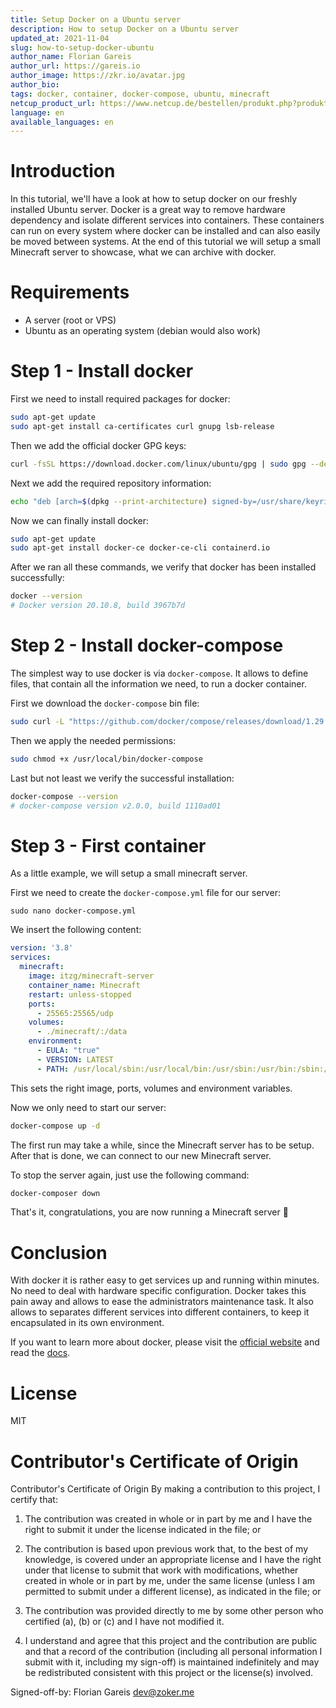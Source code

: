 ```yaml
---
title: Setup Docker on a Ubuntu server
description: How to setup Docker on a Ubuntu server
updated_at: 2021-11-04
slug: how-to-setup-docker-ubuntu
author_name: Florian Gareis
author_url: https://gareis.io
author_image: https://zkr.io/avatar.jpg
author_bio: 
tags: docker, container, docker-compose, ubuntu, minecraft
netcup_product_url: https://www.netcup.de/bestellen/produkt.php?produkt=2000
language: en
available_languages: en
---
```


# Introduction
In this tutorial, we'll have a look at how to setup docker on our freshly installed Ubuntu server. 
Docker is a great way to remove hardware dependency and isolate different services into containers. 
These containers can run on every system where docker can be installed and can also easily be moved between systems. 
At the end of this tutorial we will setup a small Minecraft server to showcase, what we can archive with docker.

# Requirements
- A server (root or VPS)
- Ubuntu as an operating system (debian would also work)

# Step 1 - Install docker

First we need to install required packages for docker:
```bash
sudo apt-get update
sudo apt-get install ca-certificates curl gnupg lsb-release
```

Then we add the official docker GPG keys:
```bash
curl -fsSL https://download.docker.com/linux/ubuntu/gpg | sudo gpg --dearmor -o /usr/share/keyrings/docker-archive-keyring.gpg
```

Next we add the required repository information:
```bash
echo "deb [arch=$(dpkg --print-architecture) signed-by=/usr/share/keyrings/docker-archive-keyring.gpg] https://download.docker.com/linux/ubuntu $(lsb_release -cs) stable" | sudo tee /etc/apt/sources.list.d/docker.list > /dev/null
```

Now we can finally install docker:
```bash
sudo apt-get update
sudo apt-get install docker-ce docker-ce-cli containerd.io
```

After we ran all these commands, we verify that docker has been installed successfully:
```bash
docker --version
# Docker version 20.10.8, build 3967b7d
```

# Step 2 - Install docker-compose

The simplest way to use docker is via `docker-compose`. It allows to define files, that contain all the information we need, to run a docker container. 

First we download the `docker-compose` bin file:
```bash
sudo curl -L "https://github.com/docker/compose/releases/download/1.29.2/docker-compose-$(uname -s)-$(uname -m)" -o /usr/local/bin/docker-compose
```

Then we apply the needed permissions:
```bash
sudo chmod +x /usr/local/bin/docker-compose
```

Last but not least we verify the successful installation:
```bash
docker-compose --version
# docker-compose version v2.0.0, build 1110ad01
```

# Step 3 - First container

As a little example, we will setup a small minecraft server.

First we need to create the `docker-compose.yml` file for our server:
```
sudo nano docker-compose.yml
```

We insert the following content:
```yml
version: '3.8'
services:
  minecraft:
    image: itzg/minecraft-server
    container_name: Minecraft
    restart: unless-stopped
    ports:
      - 25565:25565/udp
    volumes:
      - ./minecraft/:/data
    environment:
      - EULA: "true"
      - VERSION: LATEST
      - PATH: /usr/local/sbin:/usr/local/bin:/usr/sbin:/usr/bin:/sbin:/bin
```

This sets the right image, ports, volumes and environment variables. 

Now we only need to start our server:
```bash
docker-compose up -d
```

The first run may take a while, since the Minecraft server has to be setup. 
After that is done, we can connect to our new Minecraft server. 

To stop the server again, just use the following command:
```bash
docker-composer down
```

That's it, congratulations, you are now running a Minecraft server :tada:

# Conclusion

With docker it is rather easy to get services up and running within minutes. No need to deal with hardware specific configuration. Docker takes this pain away and allows to ease the administrators maintenance task. It also allows to separates different services into different containers, to keep it encapsulated in its own environment.

If you want to learn more about docker, please visit the [official website](https://www.docker.com/) and read the [docs](https://docs.docker.com/).

# License
MIT

# Contributor's Certificate of Origin
Contributor's Certificate of Origin By making a contribution to this project, I certify that:

 1) The contribution was created in whole or in part by me and I have the right to submit it under the license indicated in the file; or

 2) The contribution is based upon previous work that, to the best of my knowledge, is covered under an appropriate license and I have the right under that license to submit that work with modifications, whether created in whole or in part by me, under the same license (unless I am permitted to submit under a different license), as indicated in the file; or

 3) The contribution was provided directly to me by some other person who certified (a), (b) or (c) and I have not modified it.

 4) I understand and agree that this project and the contribution are public and that a record of the contribution (including all personal information I submit with it, including my sign-off) is maintained indefinitely and may be redistributed consistent with this project or the license(s) involved.

Signed-off-by: Florian Gareis <dev@zoker.me>
